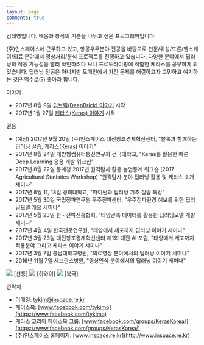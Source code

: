 ```yaml
---
layout: page
comments: true
---
```

김태영입니다. 배움과 창작의 기쁨을 나누고 싶은 프로그래머입니다.

(주)인스페이스에 근무하고 있고, 항공우주분야 전공을 바탕으로 천문/위성/드론/헬스케어/의료 분야에서 영상처리/분석 프로젝트를 진행하고 있습니다. 다양한 분야에서 딥러닝의 적용 가능성을 빨리 확인하려다 보니 프로토타이핑에 적합한 케라스를 공부하게 되었습니다. 딥러닝 전공은 아니지만 도메인에서 가진 문제를 해결하고자 고민하고 얘기하는 것은 억수로(?) 좋아라 합니다. 

이야기
- 2017년 8월 9일 [딥브릭(DeepBrick) 이야기](https://tykimos.github.io/Keras/2017/08/09/DeepBrick_Talk/) 시작
- 2017년 1월 27일 [케라스(Keras) 이야기](https://tykimos.github.io/Keras/2017/01/27/Keras_Talk/) 시작

걸음
- (예정) 2017년 9월 20일 (주)인스페이스 대전창조경제혁신센터, "블록과 함께하는 딥러닝 실습, 케라스(Keras) 이야기"
- 2017년 8월 24일 개방형컴퓨터통신연구회 건국대학교, "Keras를 활용한 빠른 Deep Learning 응용 개발 워크샵"
- 2017년 8월 22일 통계청 2017년 원격탐사 활용 농업통계 워크숍 (2017 Agricultural Statistics Workshop) "원격탐사 분야 딥러닝 활용 및 케라스 소개 세미나"
- 2017년 8월 11, 18일 경희대학교, "파이썬과 딥러닝 기초 실습 특강"
- 2017년 5월 30일 국립전파연구원 우주전파센터, "우주전파환경 예보를 위한 딥러닝모델 개요 세미나"
- 2017년 5월 23일 한국전파진흥협회, "태양관측 데이터를 활용한 딥러닝모델 개발 세미나"
- 2017년 4월 4일 한국천문연구원, "태양에서 세포까지 딥러닝 이야기 세미나"
- 2017년 3월 23일 대전창조경제혁신센터 제1회 대전 AI 포럼, "태양에서 세포까지 적용분야 그리고 케라스 이야기 세미나"
- 2017년 3월 7일 충남대학교병원, "의료영상 분야에서의 딥러닝 이야기 세미나"
- 2016년 11월 7일 세브란스병원, "영상인식 분야에서의 딥러닝 이야기 세미나"

<img src="http://tykimos.github.io/Keras/images/face1.jpg">
[선릉]
<img src="http://tykimos.github.io/Keras/images/face2.jpg">
[하와이]
<img src="http://tykimos.github.io/Keras/images/face3.jpg">
[북극]

연락처

- 이메일: [tykim@inspace.re.kr](mailto:tykim@inspace.re.kr)
- 페이스북: [www.facebook.com/tykimo](https://www.facebook.com/tykimo)
- 케라스 코리아 페이스북 그룹: [www.facebook.com/groups/KerasKorea/](https://www.facebook.com/groups/KerasKorea/)
- (주)인스페이스 홈페이지: [www.inspace.re.kr](http://www.inspace.re.kr)